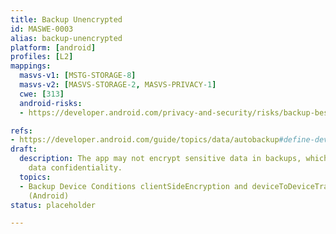 ```yaml
---
title: Backup Unencrypted
id: MASWE-0003
alias: backup-unencrypted
platform: [android]
profiles: [L2]
mappings:
  masvs-v1: [MSTG-STORAGE-8]
  masvs-v2: [MASVS-STORAGE-2, MASVS-PRIVACY-1]
  cwe: [313]
  android-risks:
  - https://developer.android.com/privacy-and-security/risks/backup-best-practices

refs:
- https://developer.android.com/guide/topics/data/autobackup#define-device-conditions
draft:
  description: The app may not encrypt sensitive data in backups, which may compromise
    data confidentiality.
  topics:
  - Backup Device Conditions clientSideEncryption and deviceToDeviceTransfer Not Checked
    (Android)
status: placeholder

---
```


